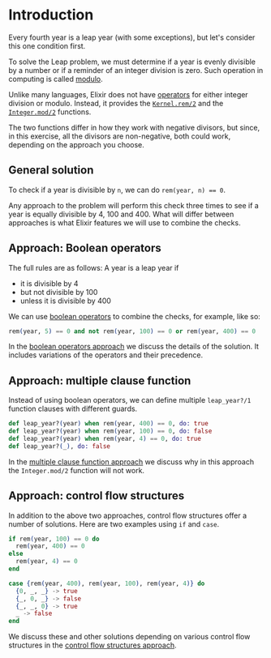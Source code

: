 # Introduction

Every fourth year is a leap year (with some exceptions), but let's consider this one condition first.

To solve the Leap problem, we must determine if a year is evenly divisible by a number or if a reminder of an integer division is zero.
Such operation in computing is called [modulo][modulo].

Unlike many languages, Elixir does not have [operators][operators] for either integer division or modulo.
Instead, it provides the [`Kernel.rem/2`][rem] and the [`Integer.mod/2`][mod] functions.

The two functions differ in how they work with negative divisors, but since, in this exercise,
all the divisors are non-negative, both could work, depending on the approach you choose.

## General solution

To check if a year is divisible by `n`, we can do `rem(year, n) == 0`.

Any approach to the problem will perform this check three times to see if a year is equally divisible by 4, 100 and 400.
What will differ between approaches is what Elixir features we will use to combine the checks.

## Approach: Boolean operators

The full rules are as follows:
A year is a leap year if
* it is divisible by 4
* but not divisible by 100
* unless it is divisible by 400

We can use [boolean operators][boolean-operators] to combine the checks, for example, like so:

```elixir
rem(year, 5) == 0 and not rem(year, 100) == 0 or rem(year, 400) == 0
```
In the [boolean operators approach][operators-approach] we discuss the details of the solution.
It includes variations of the operators and their precedence.

## Approach: multiple clause function

Instead of using boolean operators, we can define multiple `leap_year?/1` function clauses with different guards.

```elixir
def leap_year?(year) when rem(year, 400) == 0, do: true
def leap_year?(year) when rem(year, 100) == 0, do: false
def leap_year?(year) when rem(year, 4) == 0, do: true
def leap_year?(_), do: false
```

In the [multiple clause function approach][clause-approach] we discuss why in this approach the `Integer.mod/2` function will not work.

## Approach: control flow structures

In addition to the above two approaches, control flow structures offer a number of solutions.
Here are two examples using `if` and `case`.

```elixir
if rem(year, 100) == 0 do
  rem(year, 400) == 0
else
  rem(year, 4) == 0
end
```

```elixir
case {rem(year, 400), rem(year, 100), rem(year, 4)} do
  {0, _, _} -> true
  {_, 0, _} -> false
  {_, _, 0} -> true
  _ -> false
end
```

We discuss these and other solutions depending on various control flow structures in the [control flow structures approach][flow-approach].

[modulo]: https://en.wikipedia.org/wiki/Modulo
[operators]: https://hexdocs.pm/elixir/operators.html
[rem]: https://hexdocs.pm/elixir/Kernel.html#rem/2
[mod]: https://hexdocs.pm/elixir/Integer.html#mod/2
[boolean-operators]: https://hexdocs.pm/elixir/operators.html#general-operators
[operators-approach]: https://exercism.org/tracks/elixir/exercises/leap/approaches/operators
[clause-approach]: https://exercism.org/tracks/elixir/exercises/leap/approaches/clauses
[flow-approach]: https://exercism.org/tracks/elixir/exercises/leap/approaches/flow


